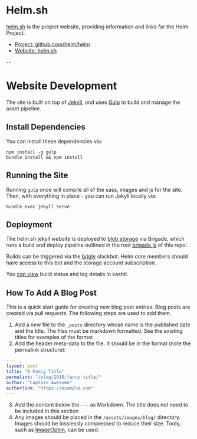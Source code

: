 # Helm.sh

[helm.sh](https://helm.sh) is the project website, providing information and links for the Helm Project.

* [Project: github.com/helm/helm](https://github.com/helm/helm)
* [Website: helm.sh](https://helm.sh/)

--

# Website Development

The site is built on top of [Jekyll](https://jekyllrb.com/), and uses [Gulp](https://gulpjs.com/) to build and manage the asset pipeline.

## Install Dependencies

You can install these dependencies via:

```
npm install -g gulp
bundle install && npm install
```

## Running the Site

Running `gulp` once will compile all of the sass, images and js for the site.
Then, with everything in place - you can run Jekyll locally via:

`bundle exec jekyll serve`

## Deployment

The helm.sh jekyll website is deployed to [blob storage](https://helmshprod.blob.core.windows.net/helm-sh/index.html) via Brigade, which runs a build and deploy pipeline outlined in the root [brigade.js](https://github.com/helm/helm-www/blob/master/brigade.js) of this repo.

Builds can be triggered via the [brigly](https://github.com/deis/brigly-actions) slackbot. Helm core members should have access to this bot and the storage account subscription.

You [can view](https://azure.github.io/kashti/#!/project/brigade-fb9a3793086c96c531b5cea078a84782e32410914cd059a026b2ad) build status and log details in kashti.

## How To Add A Blog Post

This is a quick start guide for creating new blog post entries. Blog posts are
created via pull requests. The following steps are used to add them.

1) Add a new file to the `_posts` directory whose name is the published date and the title. The files must be markdown formatted. See the existing titles for examples of the format
2) Add the header meta-data to the file. It should be in the format (note the permalink structure):
```yaml
---
layout: post
title: "A Fancy Title"
permalink: "/blog/2018/fancy-title/"
author: "Captain Awesome"
authorlink: "https://example.com"
---
```
3) Add the content below the `---` as Markdown. The title does not need to be included in this section
4) Any images should be placed in the `/assets/images/blog/` directory. Images should be losslessly compressed to reduce their size. Tools, such as [ImageOptim](https://imageoptim.com/), can be used.
